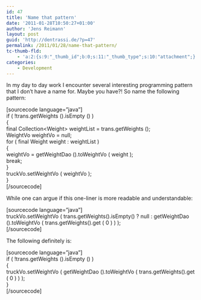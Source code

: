 ```yaml
---
id: 47
title: 'Name that pattern'
date: '2011-01-28T10:50:27+01:00'
author: 'Jens Reimann'
layout: post
guid: 'http://dentrassi.de/?p=47'
permalink: /2011/01/28/name-that-pattern/
tc-thumb-fld:
    - 'a:2:{s:9:"_thumb_id";b:0;s:11:"_thumb_type";s:10:"attachment";}'
categories:
    - Development
---
```


In my day to day work I encounter several interesting programming pattern that I don’t have a name for. Maybe you have?! So name the following pattern:

\[sourcecode language=”java”\]  
if ( !trans.getWeights ().isEmpty () )  
{  
 final Collection&lt;Weight&gt; weightList = trans.getWeights ();  
 WeightVo weightVo = null;  
 for ( final Weight weight : weightList )  
 {  
 weightVo = getWeightDao ().toWeightVo ( weight );  
 break;  
 }  
 truckVo.setWeightVo ( weightVo );  
}  
\[/sourcecode\]

While one can argue if this one-liner is more readable and understandable:

\[sourcecode language=”java”\]  
truckVo.setWeightVo ( trans.getWeights().isEmpty() ? null : getWeightDao ().toWeightVo ( trans.getWeights().get ( 0 ) ) );  
\[/sourcecode\]

The following definitely is:

\[sourcecode language=”java”\]  
if ( !trans.getWeights ().isEmpty () )  
{  
 truckVo.setWeightVo ( getWeightDao ().toWeightVo ( trans.getWeights().get ( 0 ) ) );  
}  
\[/sourcecode\]